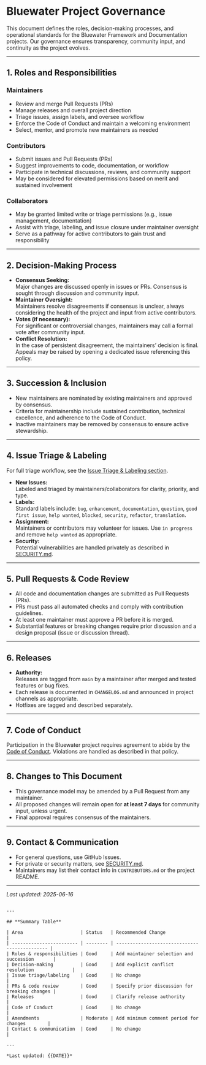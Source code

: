 # Bluewater Project Governance

This document defines the roles, decision-making processes, and operational standards for the Bluewater Framework and Documentation projects. Our governance ensures transparency, community input, and continuity as the project evolves.

---

## 1. Roles and Responsibilities

### **Maintainers**
- Review and merge Pull Requests (PRs)
- Manage releases and overall project direction
- Triage issues, assign labels, and oversee workflow
- Enforce the Code of Conduct and maintain a welcoming environment
- Select, mentor, and promote new maintainers as needed

### **Contributors**
- Submit issues and Pull Requests (PRs)
- Suggest improvements to code, documentation, or workflow
- Participate in technical discussions, reviews, and community support
- May be considered for elevated permissions based on merit and sustained involvement

### **Collaborators**
- May be granted limited write or triage permissions (e.g., issue management, documentation)
- Assist with triage, labeling, and issue closure under maintainer oversight
- Serve as a pathway for active contributors to gain trust and responsibility

---

## 2. Decision-Making Process

- **Consensus Seeking:**  
  Major changes are discussed openly in issues or PRs. Consensus is sought through discussion and community input.
- **Maintainer Oversight:**  
  Maintainers resolve disagreements if consensus is unclear, always considering the health of the project and input from active contributors.
- **Votes (if necessary):**  
  For significant or controversial changes, maintainers may call a formal vote after community input.
- **Conflict Resolution:**  
  In the case of persistent disagreement, the maintainers’ decision is final. Appeals may be raised by opening a dedicated issue referencing this policy.

---

## 3. Succession & Inclusion

- New maintainers are nominated by existing maintainers and approved by consensus.
- Criteria for maintainership include sustained contribution, technical excellence, and adherence to the Code of Conduct.
- Inactive maintainers may be removed by consensus to ensure active stewardship.

---

## 4. Issue Triage & Labeling

For full triage workflow, see the [Issue Triage & Labeling section](./CONTRIBUTING.md).

- **New Issues:**  
  Labeled and triaged by maintainers/collaborators for clarity, priority, and type.
- **Labels:**  
  Standard labels include: `bug`, `enhancement`, `documentation`, `question`, `good first issue`, `help wanted`, `blocked`, `security`, `refactor`, `translation`.
- **Assignment:**  
  Maintainers or contributors may volunteer for issues. Use `in progress` and remove `help wanted` as appropriate.
- **Security:**  
  Potential vulnerabilities are handled privately as described in [SECURITY.md](./SECURITY.md).

---

## 5. Pull Requests & Code Review

- All code and documentation changes are submitted as Pull Requests (PRs).
- PRs must pass all automated checks and comply with contribution guidelines.
- At least one maintainer must approve a PR before it is merged.
- Substantial features or breaking changes require prior discussion and a design proposal (issue or discussion thread).

---

## 6. Releases

- **Authority:**  
  Releases are tagged from `main` by a maintainer after merged and tested features or bug fixes.
- Each release is documented in `CHANGELOG.md` and announced in project channels as appropriate.
- Hotfixes are tagged and described separately.

---

## 7. Code of Conduct

Participation in the Bluewater project requires agreement to abide by the [Code of Conduct](./CODE_OF_CONDUCT.md). Violations are handled as described in that policy.

---

## 8. Changes to This Document

- This governance model may be amended by a Pull Request from any maintainer.
- All proposed changes will remain open for **at least 7 days** for community input, unless urgent.
- Final approval requires consensus of the maintainers.

---

## 9. Contact & Communication

- For general questions, use GitHub Issues.
- For private or security matters, see [SECURITY.md](./SECURITY.md).
- Maintainers may list their contact info in `CONTRIBUTORS.md` or the project README.

---

*Last updated: 2025-06-16*
```

---

## **Summary Table**

| Area                     | Status   | Recommended Change                            |
| ------------------------ | -------- | --------------------------------------------- |
| Roles & responsibilities | Good     | Add maintainer selection and succession       |
| Decision-making          | Good     | Add explicit conflict resolution              |
| Issue triage/labeling    | Good     | No change                                     |
| PRs & code review        | Good     | Specify prior discussion for breaking changes |
| Releases                 | Good     | Clarify release authority                     |
| Code of Conduct          | Good     | No change                                     |
| Amendments               | Moderate | Add minimum comment period for changes        |
| Contact & communication  | Good     | No change                                     |

---

*Last updated: {{DATE}}*
